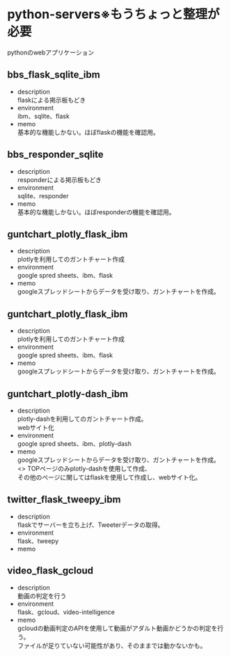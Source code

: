 # python-servers※もうちょっと整理が必要
pythonのwebアプリケーション
## bbs_flask_sqlite_ibm
- description<br>
flaskによる掲示板もどき
- environment<br>
ibm、sqlite、flask
- memo<br>
基本的な機能しかない。ほぼflaskの機能を確認用。
## bbs_responder_sqlite
- description<br>
responderによる掲示板もどき
- environment<br>
sqlite、responder
- memo<br>
基本的な機能しかない。ほぼresponderの機能を確認用。
## guntchart_plotly_flask_ibm
- description<br>
plotlyを利用してのガントチャート作成
- environment<br>
google spred sheets、ibm、flask
- memo<br>
googleスプレッドシートからデータを受け取り、ガントチャートを作成。
## guntchart_plotly_flask_ibm
- description<br>
plotlyを利用してのガントチャート作成
- environment<br>
google spred sheets、ibm、flask
- memo<br>
googleスプレッドシートからデータを受け取り、ガントチャートを作成。
## guntchart_plotly-dash_ibm
- description<br>
plotly-dashを利用してのガントチャート作成。<br>
webサイト化
- environment<br>
google spred sheets、ibm、plotly-dash
- memo<br>
googleスプレッドシートからデータを受け取り、ガントチャートを作成。<>
TOPページのみplotly-dashを使用して作成、<br>
その他のページに関してはflaskを使用して作成し、webサイト化。
## twitter_flask_tweepy_ibm
- description<br>
flaskでサーバーを立ち上げ、Tweeterデータの取得。
- environment<br>
flask、tweepy
- memo<br>
## video_flask_gcloud
- description<br>
動画の判定を行う
- environment<br>
flask、gcloud、video-intelligence
- memo<br>
gcloudの動画判定のAPIを使用して動画がアダルト動画かどうかの判定を行う。<br>
ファイルが足りていない可能性があり、そのままでは動かないかも。

